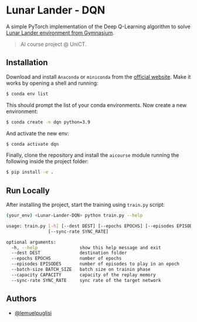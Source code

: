 
# Lunar Lander - DQN

A simple PyTorch implementation of the Deep Q-Learning algorithm to solve [Lunar Lander environment from Gymnasium](https://gymnasium.farama.org/environments/box2d/lunar_lander/).

> AI course project @ UniCT.


## Installation

Download and install `Anaconda` or `miniconda` from the [official website](https://www.anaconda.com/products/distribution). Make it works by opening a shell and running:

```bash
$ conda env list
```

This should prompt the list of your conda environments. Now create a new environment: 

```bash
$ conda create -n dqn python=3.9
```

And activate the new env:

```bash
$ conda activate dqn
```

Finally, clone the repository and install the `aicourse` module running the following inside the project folder:

```bash
$ pip install -e .
```

## Run Locally

After installing the project, start the training using `train.py` script: 

```bash
(your_env) <Lunar-Lander-DQN> python train.py --help

usage: train.py [-h] [--dest DEST] [--epochs EPOCHS] [--episodes EPISODES] [--batch-size BATCH_SIZE] [--capacity CAPACITY]
                [--sync-rate SYNC_RATE]

optional arguments:
  -h, --help                show this help message and exit
  --dest DEST               destination folder
  --epochs EPOCHS           number of epochs
  --episodes EPISODES       number of episodes to play in an epoch
  --batch-size BATCH_SIZE   batch size on trainin phase
  --capacity CAPACITY       capacity of the replay memory
  --sync-rate SYNC_RATE     sync rate of the target network
```


## Authors

- [@lemuelpuglisi](https://www.github.com/lemuelpuglisi)